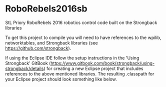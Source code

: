 # RoboRebels2016sb
StL Priory RoboRebels 2016 robotics control code built on the Strongback libraries

To get this project to compile you will need to have references to the wpilib, networktables, and Strongback libraries (see https://github.com/strongback).

If using the Eclipse IDE follow the setup instructions in the 'Using Strongback' GitBook (https://www.gitbook.com/book/strongback/using-strongback/details) for creating a new Eclipse project that includes references to the above mentioned libraries.  The resulting .classpath for your Eclipse project should look something like below.

<?xml version="1.0" encoding="UTF-8"?>
<classpath>
	<classpathentry kind="src" path="src"/>
    <classpathentry kind="src" output="build/test-classes" path="testsrc"/>
    <classpathentry kind="var" path="wpilib" sourcepath="wpilib.sources"/>
    <classpathentry kind="var" path="networktables" sourcepath="networktables.sources"/>
    <classpathentry kind="con" path="org.eclipse.jdt.USER_LIBRARY/Strongback"/>
	<classpathentry kind="con" path="org.eclipse.jdt.launching.JRE_CONTAINER/org.eclipse.jdt.internal.debug.ui.launcher.StandardVMType/JavaSE-1.8"/>
	<classpathentry kind="output" path="build/classes"/>
</classpath>

